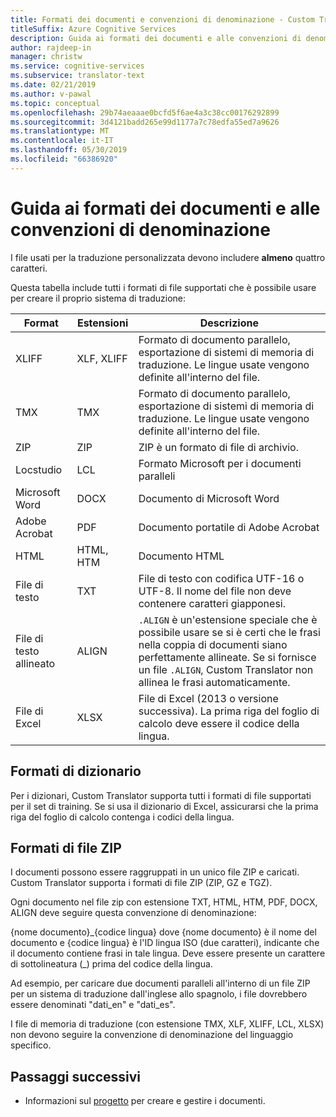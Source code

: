 ```yaml
---
title: Formati dei documenti e convenzioni di denominazione - Custom Translator
titleSuffix: Azure Cognitive Services
description: Guida ai formati dei documenti e alle convenzioni di denominazione in Custom Translator. Questo concetto consente di gestire meglio i nomi dei documenti e di evitare conflitti di denominazione.
author: rajdeep-in
manager: christw
ms.service: cognitive-services
ms.subservice: translator-text
ms.date: 02/21/2019
ms.author: v-pawal
ms.topic: conceptual
ms.openlocfilehash: 29b74aeaaae0bcfd5f6ae4a3c38cc00176292899
ms.sourcegitcommit: 3d4121badd265e99d1177a7c78edfa55ed7a9626
ms.translationtype: MT
ms.contentlocale: it-IT
ms.lasthandoff: 05/30/2019
ms.locfileid: "66386920"
---
```

# <a name="document-formats-and-naming-convention-guidance"></a>Guida ai formati dei documenti e alle convenzioni di denominazione

I file usati per la traduzione personalizzata devono includere **almeno** quattro caratteri.

Questa tabella include tutti i formati di file supportati che è possibile usare per creare il proprio sistema di traduzione:

| Format            | Estensioni   | Descrizione                                                                                                                                                                                                                                                                    |
|-------------------|--------------|--------------------------------------------------------------------------------------------------------------------------------------------------------------------------------------------------------------------------------------------------------------------------------|
| XLIFF             | XLF, XLIFF | Formato di documento parallelo, esportazione di sistemi di memoria di traduzione. Le lingue usate vengono definite all'interno del file.                                                                                                                                                              |
| TMX               | TMX         | Formato di documento parallelo, esportazione di sistemi di memoria di traduzione. Le lingue usate vengono definite all'interno del file.                                                                                                                                                              |
| ZIP               | ZIP         | ZIP è un formato di file di archivio.                                                                                                                                                                                                        |
| Locstudio         | LCL         | Formato Microsoft per i documenti paralleli                                                                                                                                                                                                                                      |
| Microsoft Word    | DOCX        | Documento di Microsoft Word                                                                                                                                                                                                                                                        |
| Adobe Acrobat     | PDF         | Documento portatile di Adobe Acrobat                                                                                                                                                                                                                                                |
| HTML              | HTML, HTM  | Documento HTML                                                                                                                                                                                                                                                                  |
| File di testo         | TXT         | File di testo con codifica UTF-16 o UTF-8. Il nome del file non deve contenere caratteri giapponesi.                                                                                                                                                                                        |
| File di testo allineato | ALIGN       | `.ALIGN` è un'estensione speciale che è possibile usare se si è certi che le frasi nella coppia di documenti siano perfettamente allineate. Se si fornisce un file `.ALIGN`, Custom Translator non allinea le frasi automaticamente. |
| File di Excel        | XLSX        | File di Excel (2013 o versione successiva). La prima riga del foglio di calcolo deve essere il codice della lingua.                                                                                                                                                                                                                                                      |

## <a name="dictionary-formats"></a>Formati di dizionario

Per i dizionari, Custom Translator supporta tutti i formati di file supportati per il set di training. Se si usa il dizionario di Excel, assicurarsi che la prima riga del foglio di calcolo contenga i codici della lingua.

## <a name="zip-file-formats"></a>Formati di file ZIP

I documenti possono essere raggruppati in un unico file ZIP e caricati. Custom Translator supporta i formati di file ZIP (ZIP, GZ e TGZ).

Ogni documento nel file zip con estensione TXT, HTML, HTM, PDF, DOCX, ALIGN deve seguire questa convenzione di denominazione:

{nome documento}\_{codice lingua} dove {nome documento} è il nome del documento e {codice lingua} è l'ID lingua ISO (due caratteri), indicante che il documento contiene frasi in tale lingua. Deve essere presente un carattere di sottolineatura (_) prima del codice della lingua.

Ad esempio, per caricare due documenti paralleli all'interno di un file ZIP per un sistema di traduzione dall'inglese allo spagnolo, i file dovrebbero essere denominati "dati_en" e "dati_es".

I file di memoria di traduzione (con estensione TMX, XLF, XLIFF, LCL, XLSX) non devono seguire la convenzione di denominazione del linguaggio specifico.  

## <a name="next-steps"></a>Passaggi successivi

- Informazioni sul [progetto](workspace-and-project.md#what-is-a-custom-translator-project) per creare e gestire i documenti.
